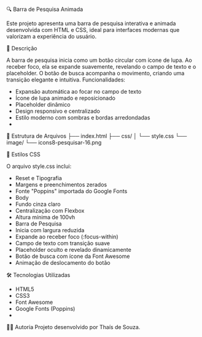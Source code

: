 🔍 Barra de Pesquisa Animada

Este projeto apresenta uma barra de pesquisa interativa e animada desenvolvida com HTML e CSS, ideal para interfaces modernas que valorizam a experiência do usuário.

📄 Descrição

A barra de pesquisa inicia como um botão circular com ícone de lupa. Ao receber foco, ela se expande suavemente, revelando o campo de texto e o placeholder. O botão de busca acompanha o movimento, criando uma transição elegante e intuitiva.
Funcionalidades:

- Expansão automática ao focar no campo de texto
- Ícone de lupa animado e reposicionado
- Placeholder dinâmico
- Design responsivo e centralizado
- Estilo moderno com sombras e bordas arredondadas
- 
📁 Estrutura de Arquivos
├── index.html
├── css/
│   └── style.css
└── image/
    └── icons8-pesquisar-16.png

🎨 Estilos CSS

O arquivo style.css inclui:

- Reset e Tipografia
- Margens e preenchimentos zerados
- Fonte "Poppins" importada do Google Fonts
- Body
- Fundo cinza claro
- Centralização com Flexbox
- Altura mínima de 100vh
- Barra de Pesquisa
- Inicia com largura reduzida
- Expande ao receber foco (:focus-within)
- Campo de texto com transição suave
- Placeholder oculto e revelado dinamicamente
- Botão de busca com ícone da Font Awesome
- Animação de deslocamento do botão

🛠️ Tecnologias Utilizadas
- HTML5
- CSS3
- Font Awesome
- Google Fonts (Poppins)
- 
👩‍💻 Autoria
Projeto desenvolvido por Thaís de Souza.
